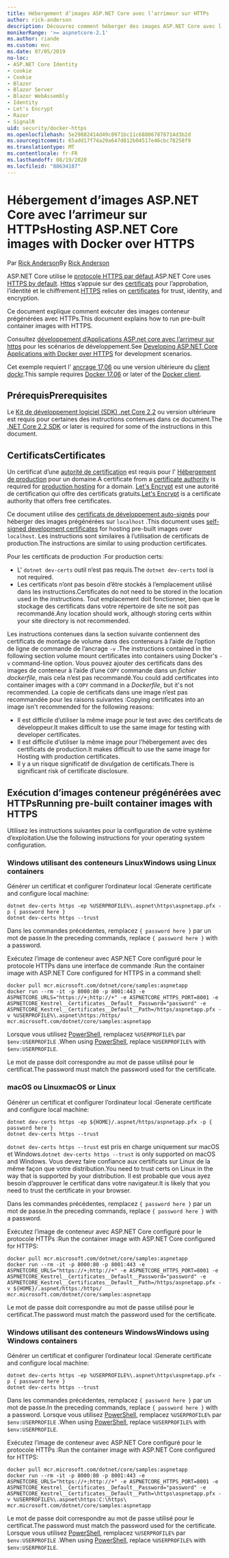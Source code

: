 ```yaml
---
title: Hébergement d’images ASP.NET Core avec l’arrimeur sur HTTPs
author: rick-anderson
description: Découvrez comment héberger des images ASP.NET Core avec l’arrimeur sur HTTPs
monikerRange: '>= aspnetcore-2.1'
ms.author: riande
ms.custom: mvc
ms.date: 07/05/2019
no-loc:
- ASP.NET Core Identity
- cookie
- Cookie
- Blazor
- Blazor Server
- Blazor WebAssembly
- Identity
- Let's Encrypt
- Razor
- SignalR
uid: security/docker-https
ms.openlocfilehash: 5e29882414d49c0971bc11c688067878714d3b2d
ms.sourcegitcommit: 65add17f74a29a647d812b04517e46cbc78258f9
ms.translationtype: MT
ms.contentlocale: fr-FR
ms.lasthandoff: 08/19/2020
ms.locfileid: "88634187"
---
```

# <a name="hosting-aspnet-core-images-with-docker-over-https"></a><span data-ttu-id="97e0c-103">Hébergement d’images ASP.NET Core avec l’arrimeur sur HTTPs</span><span class="sxs-lookup"><span data-stu-id="97e0c-103">Hosting ASP.NET Core images with Docker over HTTPS</span></span>

<span data-ttu-id="97e0c-104">Par [Rick Anderson](https://twitter.com/RickAndMSFT)</span><span class="sxs-lookup"><span data-stu-id="97e0c-104">By [Rick Anderson](https://twitter.com/RickAndMSFT)</span></span>

<span data-ttu-id="97e0c-105">ASP.NET Core utilise le [protocole HTTPS par défaut](/aspnet/core/security/enforcing-ssl).</span><span class="sxs-lookup"><span data-stu-id="97e0c-105">ASP.NET Core uses [HTTPS by default](/aspnet/core/security/enforcing-ssl).</span></span> <span data-ttu-id="97e0c-106">[Https](https://en.wikipedia.org/wiki/HTTPS) s’appuie sur des [certificats](https://en.wikipedia.org/wiki/Public_key_certificate) pour l’approbation, l’identité et le chiffrement.</span><span class="sxs-lookup"><span data-stu-id="97e0c-106">[HTTPS](https://en.wikipedia.org/wiki/HTTPS) relies on [certificates](https://en.wikipedia.org/wiki/Public_key_certificate) for trust, identity, and encryption.</span></span>

<span data-ttu-id="97e0c-107">Ce document explique comment exécuter des images conteneur prégénérées avec HTTPs.</span><span class="sxs-lookup"><span data-stu-id="97e0c-107">This document explains how to run pre-built container images with HTTPS.</span></span>

<span data-ttu-id="97e0c-108">Consultez [développement d’Applications ASP.net core avec l’arrimeur sur https](https://github.com/dotnet/dotnet-docker/blob/master/samples/run-aspnetcore-https-development.md) pour les scénarios de développement.</span><span class="sxs-lookup"><span data-stu-id="97e0c-108">See [Developing ASP.NET Core Applications with Docker over HTTPS](https://github.com/dotnet/dotnet-docker/blob/master/samples/run-aspnetcore-https-development.md) for development scenarios.</span></span>

<span data-ttu-id="97e0c-109">Cet exemple requiert l' [ancrage 17,06](https://docs.docker.com/release-notes/docker-ce) ou une version ultérieure du [client dockr](https://www.docker.com/products/docker).</span><span class="sxs-lookup"><span data-stu-id="97e0c-109">This sample requires [Docker 17.06](https://docs.docker.com/release-notes/docker-ce) or later of the [Docker client](https://www.docker.com/products/docker).</span></span>

## <a name="prerequisites"></a><span data-ttu-id="97e0c-110">Prérequis</span><span class="sxs-lookup"><span data-stu-id="97e0c-110">Prerequisites</span></span>

<span data-ttu-id="97e0c-111">Le [Kit de développement logiciel (SDK) .net Core 2,2](https://dotnet.microsoft.com/download) ou version ultérieure est requis pour certaines des instructions contenues dans ce document.</span><span class="sxs-lookup"><span data-stu-id="97e0c-111">The [.NET Core 2.2 SDK](https://dotnet.microsoft.com/download) or later is required for some of the instructions in this document.</span></span>

## <a name="certificates"></a><span data-ttu-id="97e0c-112">Certificats</span><span class="sxs-lookup"><span data-stu-id="97e0c-112">Certificates</span></span>

<span data-ttu-id="97e0c-113">Un certificat d’une [autorité de certification](https://wikipedia.org/wiki/Certificate_authority) est requis pour l' [Hébergement de production](https://blogs.msdn.microsoft.com/webdev/2017/11/29/configuring-https-in-asp-net-core-across-different-platforms/) pour un domaine.</span><span class="sxs-lookup"><span data-stu-id="97e0c-113">A certificate from a [certificate authority](https://wikipedia.org/wiki/Certificate_authority) is required for [production hosting](https://blogs.msdn.microsoft.com/webdev/2017/11/29/configuring-https-in-asp-net-core-across-different-platforms/) for a domain.</span></span> <span data-ttu-id="97e0c-114">[Let's Encrypt](https://letsencrypt.org/) est une autorité de certification qui offre des certificats gratuits.</span><span class="sxs-lookup"><span data-stu-id="97e0c-114">[Let's Encrypt](https://letsencrypt.org/) is a certificate authority that offers free certificates.</span></span>

<span data-ttu-id="97e0c-115">Ce document utilise des [certificats de développement auto-signés](https://en.wikipedia.org/wiki/Self-signed_certificate) pour héberger des images prégénérées sur `localhost` .</span><span class="sxs-lookup"><span data-stu-id="97e0c-115">This document uses [self-signed development certificates](https://en.wikipedia.org/wiki/Self-signed_certificate) for hosting pre-built images over `localhost`.</span></span> <span data-ttu-id="97e0c-116">Les instructions sont similaires à l’utilisation de certificats de production.</span><span class="sxs-lookup"><span data-stu-id="97e0c-116">The instructions are similar to using production certificates.</span></span>

<span data-ttu-id="97e0c-117">Pour les certificats de production :</span><span class="sxs-lookup"><span data-stu-id="97e0c-117">For production certs:</span></span>

* <span data-ttu-id="97e0c-118">L' `dotnet dev-certs` outil n’est pas requis.</span><span class="sxs-lookup"><span data-stu-id="97e0c-118">The `dotnet dev-certs` tool is not required.</span></span>
* <span data-ttu-id="97e0c-119">Les certificats n’ont pas besoin d’être stockés à l’emplacement utilisé dans les instructions.</span><span class="sxs-lookup"><span data-stu-id="97e0c-119">Certificates do not need to be stored in the location used in the instructions.</span></span> <span data-ttu-id="97e0c-120">Tout emplacement doit fonctionner, bien que le stockage des certificats dans votre répertoire de site ne soit pas recommandé.</span><span class="sxs-lookup"><span data-stu-id="97e0c-120">Any location should work, although storing certs within your site directory is not recommended.</span></span>

<span data-ttu-id="97e0c-121">Les instructions contenues dans la section suivante contiennent des certificats de montage de volume dans des conteneurs à l’aide de l’option de ligne de commande de l’ancrage `-v` .</span><span class="sxs-lookup"><span data-stu-id="97e0c-121">The instructions contained in the following section volume mount certificates into containers using Docker's `-v` command-line option.</span></span> <span data-ttu-id="97e0c-122">Vous pouvez ajouter des certificats dans des images de conteneur à l’aide d’une `COPY` commande dans un *fichier dockerfile*, mais cela n’est pas recommandé.</span><span class="sxs-lookup"><span data-stu-id="97e0c-122">You could add certificates into container images with a `COPY` command in a *Dockerfile*, but it's not recommended.</span></span> <span data-ttu-id="97e0c-123">La copie de certificats dans une image n’est pas recommandée pour les raisons suivantes :</span><span class="sxs-lookup"><span data-stu-id="97e0c-123">Copying certificates into an image isn't recommended for the following reasons:</span></span>

* <span data-ttu-id="97e0c-124">Il est difficile d’utiliser la même image pour le test avec des certificats de développeur.</span><span class="sxs-lookup"><span data-stu-id="97e0c-124">It makes difficult to use the same image for testing with developer certificates.</span></span>
* <span data-ttu-id="97e0c-125">Il est difficile d’utiliser la même image pour l’hébergement avec des certificats de production.</span><span class="sxs-lookup"><span data-stu-id="97e0c-125">It makes difficult to use the same image for Hosting with production certificates.</span></span>
* <span data-ttu-id="97e0c-126">Il y a un risque significatif de divulgation de certificats.</span><span class="sxs-lookup"><span data-stu-id="97e0c-126">There is significant risk of certificate disclosure.</span></span>

## <a name="running-pre-built-container-images-with-https"></a><span data-ttu-id="97e0c-127">Exécution d’images conteneur prégénérées avec HTTPs</span><span class="sxs-lookup"><span data-stu-id="97e0c-127">Running pre-built container images with HTTPS</span></span>

<span data-ttu-id="97e0c-128">Utilisez les instructions suivantes pour la configuration de votre système d’exploitation.</span><span class="sxs-lookup"><span data-stu-id="97e0c-128">Use the following instructions for your operating system configuration.</span></span>

### <a name="windows-using-linux-containers"></a><span data-ttu-id="97e0c-129">Windows utilisant des conteneurs Linux</span><span class="sxs-lookup"><span data-stu-id="97e0c-129">Windows using Linux containers</span></span>

<span data-ttu-id="97e0c-130">Générer un certificat et configurer l’ordinateur local :</span><span class="sxs-lookup"><span data-stu-id="97e0c-130">Generate certificate and configure local machine:</span></span>

```dotnetcli
dotnet dev-certs https -ep %USERPROFILE%\.aspnet\https\aspnetapp.pfx -p { password here }
dotnet dev-certs https --trust
```

<span data-ttu-id="97e0c-131">Dans les commandes précédentes, remplacez `{ password here }` par un mot de passe.</span><span class="sxs-lookup"><span data-stu-id="97e0c-131">In the preceding commands, replace `{ password here }` with a password.</span></span>

<span data-ttu-id="97e0c-132">Exécutez l’image de conteneur avec ASP.NET Core configuré pour le protocole HTTPs dans une interface de commande :</span><span class="sxs-lookup"><span data-stu-id="97e0c-132">Run the container image with ASP.NET Core configured for HTTPS in a command shell:</span></span>

```console
docker pull mcr.microsoft.com/dotnet/core/samples:aspnetapp
docker run --rm -it -p 8000:80 -p 8001:443 -e ASPNETCORE_URLS="https://+;http://+" -e ASPNETCORE_HTTPS_PORT=8001 -e ASPNETCORE_Kestrel__Certificates__Default__Password="password" -e ASPNETCORE_Kestrel__Certificates__Default__Path=/https/aspnetapp.pfx -v %USERPROFILE%\.aspnet\https:/https/ mcr.microsoft.com/dotnet/core/samples:aspnetapp
```

<span data-ttu-id="97e0c-133">Lorsque vous utilisez [PowerShell](/powershell/scripting/overview), remplacez `%USERPROFILE%` par `$env:USERPROFILE` .</span><span class="sxs-lookup"><span data-stu-id="97e0c-133">When using [PowerShell](/powershell/scripting/overview), replace `%USERPROFILE%` with `$env:USERPROFILE`.</span></span>

<span data-ttu-id="97e0c-134">Le mot de passe doit correspondre au mot de passe utilisé pour le certificat.</span><span class="sxs-lookup"><span data-stu-id="97e0c-134">The password must match the password used for the certificate.</span></span>

### <a name="macos-or-linux"></a><span data-ttu-id="97e0c-135">macOS ou Linux</span><span class="sxs-lookup"><span data-stu-id="97e0c-135">macOS or Linux</span></span>

<span data-ttu-id="97e0c-136">Générer un certificat et configurer l’ordinateur local :</span><span class="sxs-lookup"><span data-stu-id="97e0c-136">Generate certificate and configure local machine:</span></span>

```dotnetcli
dotnet dev-certs https -ep ${HOME}/.aspnet/https/aspnetapp.pfx -p { password here }
dotnet dev-certs https --trust
```

<span data-ttu-id="97e0c-137">`dotnet dev-certs https --trust` est pris en charge uniquement sur macOS et Windows.</span><span class="sxs-lookup"><span data-stu-id="97e0c-137">`dotnet dev-certs https --trust` is only supported on macOS and Windows.</span></span> <span data-ttu-id="97e0c-138">Vous devez faire confiance aux certificats sur Linux de la même façon que votre distribution.</span><span class="sxs-lookup"><span data-stu-id="97e0c-138">You need to trust certs on Linux in the way that is supported by your distribution.</span></span> <span data-ttu-id="97e0c-139">Il est probable que vous ayez besoin d’approuver le certificat dans votre navigateur.</span><span class="sxs-lookup"><span data-stu-id="97e0c-139">It is likely that you need to trust the certificate in your browser.</span></span>

<span data-ttu-id="97e0c-140">Dans les commandes précédentes, remplacez `{ password here }` par un mot de passe.</span><span class="sxs-lookup"><span data-stu-id="97e0c-140">In the preceding commands, replace `{ password here }` with a password.</span></span>

<span data-ttu-id="97e0c-141">Exécutez l’image de conteneur avec ASP.NET Core configuré pour le protocole HTTPs :</span><span class="sxs-lookup"><span data-stu-id="97e0c-141">Run the container image with ASP.NET Core configured for HTTPS:</span></span>

```console
docker pull mcr.microsoft.com/dotnet/core/samples:aspnetapp
docker run --rm -it -p 8000:80 -p 8001:443 -e ASPNETCORE_URLS="https://+;http://+" -e ASPNETCORE_HTTPS_PORT=8001 -e ASPNETCORE_Kestrel__Certificates__Default__Password="password" -e ASPNETCORE_Kestrel__Certificates__Default__Path=/https/aspnetapp.pfx -v ${HOME}/.aspnet/https:/https/ mcr.microsoft.com/dotnet/core/samples:aspnetapp
```

<span data-ttu-id="97e0c-142">Le mot de passe doit correspondre au mot de passe utilisé pour le certificat.</span><span class="sxs-lookup"><span data-stu-id="97e0c-142">The password must match the password used for the certificate.</span></span>

### <a name="windows-using-windows-containers"></a><span data-ttu-id="97e0c-143">Windows utilisant des conteneurs Windows</span><span class="sxs-lookup"><span data-stu-id="97e0c-143">Windows using Windows containers</span></span>

<span data-ttu-id="97e0c-144">Générer un certificat et configurer l’ordinateur local :</span><span class="sxs-lookup"><span data-stu-id="97e0c-144">Generate certificate and configure local machine:</span></span>

```dotnetcli
dotnet dev-certs https -ep %USERPROFILE%\.aspnet\https\aspnetapp.pfx -p { password here }
dotnet dev-certs https --trust
```

<span data-ttu-id="97e0c-145">Dans les commandes précédentes, remplacez `{ password here }` par un mot de passe.</span><span class="sxs-lookup"><span data-stu-id="97e0c-145">In the preceding commands, replace `{ password here }` with a password.</span></span> <span data-ttu-id="97e0c-146">Lorsque vous utilisez [PowerShell](/powershell/scripting/overview), remplacez `%USERPROFILE%` par `$env:USERPROFILE` .</span><span class="sxs-lookup"><span data-stu-id="97e0c-146">When using [PowerShell](/powershell/scripting/overview), replace `%USERPROFILE%` with `$env:USERPROFILE`.</span></span>

<span data-ttu-id="97e0c-147">Exécutez l’image de conteneur avec ASP.NET Core configuré pour le protocole HTTPs :</span><span class="sxs-lookup"><span data-stu-id="97e0c-147">Run the container image with ASP.NET Core configured for HTTPS:</span></span>

```console
docker pull mcr.microsoft.com/dotnet/core/samples:aspnetapp
docker run --rm -it -p 8000:80 -p 8001:443 -e ASPNETCORE_URLS="https://+;http://+" -e ASPNETCORE_HTTPS_PORT=8001 -e ASPNETCORE_Kestrel__Certificates__Default__Password="password" -e ASPNETCORE_Kestrel__Certificates__Default__Path=\https\aspnetapp.pfx -v %USERPROFILE%\.aspnet\https:C:\https\ mcr.microsoft.com/dotnet/core/samples:aspnetapp
```

<span data-ttu-id="97e0c-148">Le mot de passe doit correspondre au mot de passe utilisé pour le certificat.</span><span class="sxs-lookup"><span data-stu-id="97e0c-148">The password must match the password used for the certificate.</span></span> <span data-ttu-id="97e0c-149">Lorsque vous utilisez [PowerShell](/powershell/scripting/overview), remplacez `%USERPROFILE%` par `$env:USERPROFILE` .</span><span class="sxs-lookup"><span data-stu-id="97e0c-149">When using [PowerShell](/powershell/scripting/overview), replace `%USERPROFILE%` with `$env:USERPROFILE`.</span></span>
